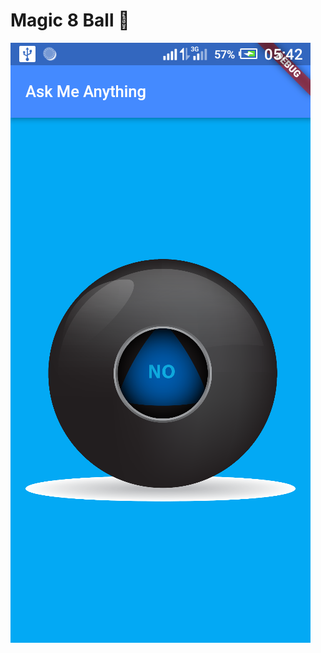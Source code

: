 # Magic 8 Ball 🎱

![Finished App](https://github.com/Balogzee/Magic-8-Ball/blob/master/Screenshot.png)
